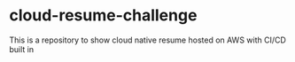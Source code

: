# cloud-resume-challenge
This is a repository to show cloud native resume hosted on AWS with CI/CD built in
